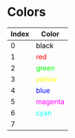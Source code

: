 Colors
======

| Index | Color                                |
|-------|--------------------------------------|
|   0   | <font color="#000000">black</font>   |
|   1   | <font color="#FF0000">red</font>     |
|   2   | <font color="#00FF00">green</font>   |
|   3   | <font color="#FFFF00">yellow</font>  |
|   4   | <font color="#0000FF">blue</font>    |
|   5   | <font color="#FF00FF">magenta</font> |
|   6   | <font color="#00FFFF">cyan</font>    |
|   7   | <font color="#FFFFFF">white</font>   |